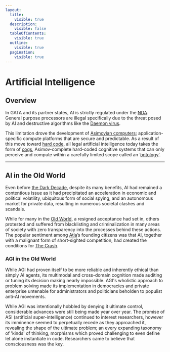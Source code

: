 ```yaml
---
layout:
  title:
    visible: true
  description:
    visible: false
  tableOfContents:
    visible: true
  outline:
    visible: true
  pagination:
    visible: true
---
```


# Artificial Intelligence

## Overview

In GATA and its partner states, AI is strictly regulated under the [NDA](../gata/politics/new-dawn-accords.md). General purpose processors are illegal specifically due to the threat posed by AI and destructive algorithms like the [Daemon virus](the-daemon-virus.md).

This limitation drove the development of [Asimovian computers](asimovian-architecture.md); application-specific compute platforms that are secure and predictable. As a result of this move toward [hard code](hard-code.md), all legal artificial intelligence today takes the form of [cogs](cogs.md), Asimov-complete hard-coded cognitive systems that can only perceive and compute within a carefully limited scope called an ‘[ontology](asimovian-architecture.md#ontology-design)’.

***

## **AI in the Old World**

Even before [the Dark Decade](../history/the-dark-decade.md), despite its many benefits, AI had remained a contentious issue as it had precipitated an acceleration in economic and political volatility, ubiquitous form of social spying, and an autonomous market for private data, resulting in numerous societal clashes and scandals.&#x20;

While for many in the [Old World](../history/the-old-world.md), a resigned acceptance had set in, others protested and suffered from blacklisting and criminalization in many areas of society with zero transparency into the processes behind these actions. The popular sentiment among [Atla](../gata/key-locations/atla.md)’s founding citizens was that AI, together with a malignant form of short-sighted competition, had created the conditions for [The Crash](../history/the-crash.md).

### AGI in the Old World

While AGI had proven itself to be more reliable and inherently ethical than simply AI agents, its multimodal and cross-domain cognition made auditing or tuning its decision making nearly impossible. AGI's wholistic approach to problem solving made its implementation in democracies and private enterprise untenable for administrators and politicians beholden to populist anti-AI movements.

While AGI was intentionally hobbled by denying it ultimate control, considerable advances were still being made year over year. The promise of ASI (artificial super-intelligence) continued to interest researchers, however its imminence seemed to perpetually recede as they approached it, revealing the shape of the ultimate problem; an every expanding taxonomy of 'kinds' of thinking, morphisms which proved challenging to even define let alone instantiate in code. Researchers came to believe that consciousness was the key.
